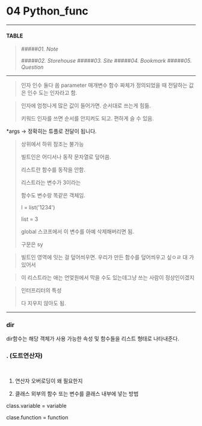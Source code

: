 

# 04 Python_func

---

#### __TABLE__


>#####_01. Note_
>
>#####_02. Storehouse_
>#####_03. Site_
>#####_04. Bookmark_
>#####_05. Question_

---



> 인자 인수 둘다 씀
> parameter 매개변수 함수 짜체가 정의되었을 때
> 전달하는 값은 인수 도는 인자라고 함.
> 
>
>
>


> 인자에 엄청나게 많은 값이 들어가면. 순서대로 쓰는게 힘듦.
> 
> 키워드 인자를 쓰면 순서를 안지켜도 되고. 편하게 슬 수 있음.
> 


*args -> 정확히는 튜플로 전달이 됩니다.



> 상위에서 하위 참조는 불가능
> 
> 빌트인은 어디서나 동작
> 문자열로 덮어씀.
> 
> 리스트란 함수를 동작을 안함.
> 
> 리스트라는 변수가 3이라는 
> 
> 함수도 변수랑 똑같은 객체임.
> 
>  
> l = list('1234')
> 
> list = 3
> 
> global 스코프에서 이 변수를 아예 삭제해버리면 됨.
> 
> 
> 구문은 sy

> 빌트인 영역에 잇는 걸 덮어씌우면.
> 우리가 만든 함수를 덮어씌우고 싶ㅇㄹ 대 가 있어서

> 이 리스트라는 애는 언엋원에서 막을 수도 있는데그냥 쓰는 사람이 정상인이겠지


> 인터프리터의 특성
> 
> 다 지우지 않아도 됨.
> 
> 

---

### dir

dir함수는 해당 객체가 사용 가능한 속성 및 함수들을 리스트 형태로 나타내준다.


### . (도트연산자)
 
 

```


```

1. 연산자 오버로딩이 왜 필요한지

2. 클래스 외부의 함수 또는 변수를 클래스 내부에 넣는 방법

class.variable = variable

clase.function = function




